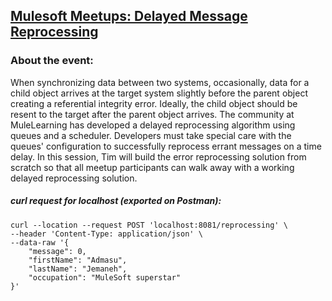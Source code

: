 ## [Mulesoft Meetups: Delayed Message Reprocessing](https://meetups.mulesoft.com/events/details/mulesoft-san-francisco-presents-delayed-message-reprocessing/)

### About the event: 

When synchronizing data between two systems, occasionally, data for a child object arrives at the target system slightly before the parent object creating a referential integrity error. Ideally, the child object should be resent to the target after the parent object arrives. The community at MuleLearning has developed a delayed reprocessing algorithm using queues and a scheduler. Developers must take special care with the queues' configuration to successfully reprocess errant messages on a time delay. In this session, Tim will build the error reprocessing solution from scratch so that all meetup participants can walk away with a working delayed reprocessing solution.

##### curl request for localhost (exported on Postman):  

```
curl --location --request POST 'localhost:8081/reprocessing' \
--header 'Content-Type: application/json' \
--data-raw '{
    "message": 0,
    "firstName": "Admasu",
    "lastName": "Jemaneh",
    "occupation": "MuleSoft superstar"
}'
```